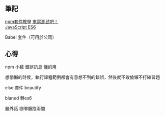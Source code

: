 ## 筆記
[npm套件教學](https://lidemy-notes-oack7426.coderbridge.io/2020/07/05/javascript-teach-npm/)
[來寫測試吧！](https://lidemy-notes-oack7426.coderbridge.io/2020/07/05/javascript-teach-test/)   
[JavaScript ES6](https://lidemy-notes-oack7426.coderbridge.io/2020/07/05/javascript-teach-ES6/)
 
Babel 套件（可用於公司）

## 心得
npm 小雞 錯誤訊息 懂的用

想偷懶的時候，執行課程範例都會有意想不到的錯誤，然後就不敢偷懶不打練習題

else 套件 beautify

blaned 轉es6

題外話 咖啡廳跑兩間

